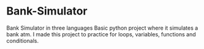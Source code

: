 # Bank-Simulator
Bank Simulator in three languages
Basic python project where it simulates a bank atm. I made this project to practice for loops, variables, functions and conditionals.
